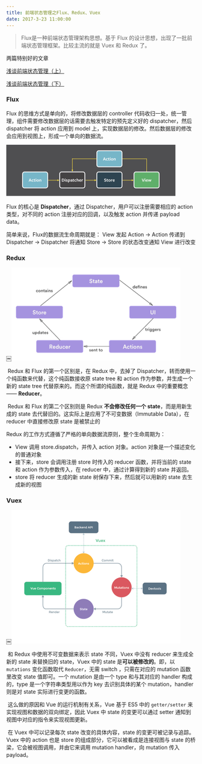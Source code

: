 ```yaml
---
title: 前端状态管理之Flux、Redux、Vuex
date: 2017-3-23 11:00:00
---
```


> Flux是一种前端状态管理架构思想。基于 Flux 的设计思想，出现了一批前端状态管理框架。比较主流的就是 Vuex 和 Redux 了。



两篇特别好的文章

[浅谈前端状态管理（上）](https://zhuanlan.zhihu.com/p/25800767)

[浅谈前端状态管理（下）](https://zhuanlan.zhihu.com/p/25908872)



### Flux

 Flux 的思维方式是单向的，将修改数据层的 controller 代码收归一处，统一管理，组件需要修改数据层的话需要去触发特定的预先定义好的 dispatcher，然后 dispatcher 将 action 应用到 model 上，实现数据层的修改。然后数据层的修改会应用到视图上，形成一个单向的数据流。

![](/images/status-1.jpg)

Flux 的核心是 **Dispatcher**，通过 Dispatcher，用户可以注册需要相应的 action 类型，对不同的 action 注册对应的回调，以及触发 action 并传递 payload data。

简单来说，Flux的数据流生命周期就是： View 发起 Action -> Action 传递到 Dispatcher -> Dispatcher 将通知 Store -> Store 的状态改变通知 View 进行改变

### Redux

￼![](/images/status-2.jpg)

​    Redux 和 Flux 的第一个区别是，在 Redux 中，去掉了 Dispatcher，转而使用一个纯函数来代替，这个纯函数接收原 state tree 和 action 作为参数，并生成一个新的 state tree 代替原来的。而这个所谓的纯函数，就是 Redux 中的重要概念 —— **Reducer**。

​    Redux 和 Flux 的第二个区别则是 Redux **不会修改任何一个 state**，而是用新生成的 state 去代替旧的。这实际上是应用了不可变数据（Immutable Data），在 reducer 中直接修改原 state 是被禁止的

Redux 的工作方式遵循了严格的单向数据流原则，整个生命周期为：
- View 调用 store.dispatch，并传入 action 对象。action 对象是一个描述变化的普通对象
- 接下来，store 会调用注册 store 时传入的 reducer 函数，并将当前的 state 和 action 作为参数传入，在 reducer 中，通过计算得到新的 state 并返回。
- store 将 reducer 生成的新 state 树保存下来，然后就可以用新的 state 去生成新的视图

### Vuex

￼![](/images/status-3.jpg)

​     和 Redux 中使用不可变数据来表示 state 不同，Vuex 中没有 reducer 来生成全新的 state 来替换旧的 state，Vuex 中的 state 是**可以被修改的**。即，以 `mutations` 变化函数取代 `Reducer`，无需 switch ，只需在对应的 mutation 函数里改变 state 值即可。一个 mutation 是由一个 type 和与其对应的 handler 构成的，type 是一个字符串类型用以作为 key 去识别具体的某个 mutation，handler 则是对 state 实际进行变更的函数。

​    这么做的原因和 Vue 的运行机制有关系，Vue 基于 ES5 中的 `getter/setter` 来实现视图和数据的双向绑定，因此 Vuex 中 state 的变更可以通过 setter 通知到视图中对应的指令来实现视图更新。

​    在 Vuex 中可以记录每次 state 改变的具体内容，state 的变更可被记录与追踪。Vuex 中的 action 也是 store 的组成部分，它可以被看成是连接视图与 state 的桥梁，它会被视图调用，并由它来调用 mutation handler，向 mutation 传入 payload。